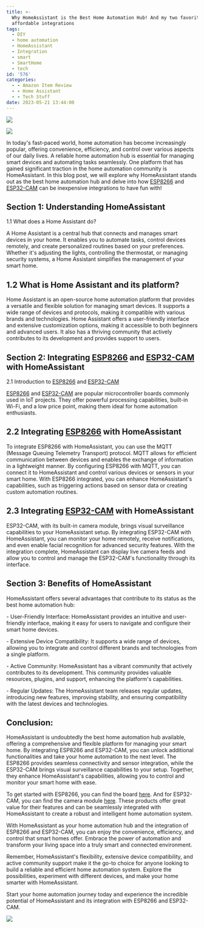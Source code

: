 ```yaml
---
title: >-
  Why HomeAssistant is the Best Home Automation Hub! And my two favorite
  affordable integrations
tags:
  - DIY
  - home automation
  - HomeAssistant
  - Integration
  - smart
  - SmartHome
  - tech
id: '576'
categories:
  - - Amazon Item Review
  - - Home Assistant
  - - Tech Stuff
date: 2023-05-21 13:44:00
---
```


![](https://techdonecheap.files.wordpress.com/2023/04/fancy-page-divider2-1.png?w=723)

![](https://techdonecheap.files.wordpress.com/2023/05/newbanner.jpg?w=1024)

In today's fast-paced world, home automation has become increasingly popular, offering convenience, efficiency, and control over various aspects of our daily lives. A reliable home automation hub is essential for managing smart devices and automating tasks seamlessly. One platform that has gained significant traction in the home automation community is HomeAssistant. In this blog post, we will explore why HomeAssistant stands out as the best home automation hub and delve into how [ESP8266](https://amzn.to/41Yy5DN) and [ESP32-CAM](https://amzn.to/3WlgXa1) can be inexpensive integrations to have fun with!

## Section 1: Understanding HomeAssistant

1.1 What does a Home Assistant do?

A Home Assistant is a central hub that connects and manages smart devices in your home. It enables you to automate tasks, control devices remotely, and create personalized routines based on your preferences. Whether it's adjusting the lights, controlling the thermostat, or managing security systems, a Home Assistant simplifies the management of your smart home.

## 1.2 What is Home Assistant and its platform?

Home Assistant is an open-source home automation platform that provides a versatile and flexible solution for managing smart devices. It supports a wide range of devices and protocols, making it compatible with various brands and technologies. Home Assistant offers a user-friendly interface and extensive customization options, making it accessible to both beginners and advanced users. It also has a thriving community that actively contributes to its development and provides support to users.

## Section 2: Integrating [ESP8266](https://amzn.to/41Yy5DN) and [ESP32-CAM](https://amzn.to/3WlgXa1) with HomeAssistant

2.1 Introduction to [ESP8266](https://amzn.to/41Yy5DN) and [ESP32-CAM](https://amzn.to/3WlgXa1)

[ESP8266](https://amzn.to/41Yy5DN) and [ESP32-CAM](https://amzn.to/3WlgXa1) are popular microcontroller boards commonly used in IoT projects. They offer powerful processing capabilities, built-in Wi-Fi, and a low price point, making them ideal for home automation enthusiasts.

## 2.2 Integrating [ESP8266](https://amzn.to/41Yy5DN) with HomeAssistant

To integrate ESP8266 with HomeAssistant, you can use the MQTT (Message Queuing Telemetry Transport) protocol. MQTT allows for efficient communication between devices and enables the exchange of information in a lightweight manner. By configuring ESP8266 with MQTT, you can connect it to HomeAssistant and control various devices or sensors in your smart home. With ESP8266 integrated, you can enhance HomeAssistant's capabilities, such as triggering actions based on sensor data or creating custom automation routines.

## 2.3 Integrating [ESP32-CAM](https://amzn.to/3WlgXa1) with HomeAssistant

ESP32-CAM, with its built-in camera module, brings visual surveillance capabilities to your HomeAssistant setup. By integrating ESP32-CAM with HomeAssistant, you can monitor your home remotely, receive notifications, and even enable facial recognition for advanced security features. With the integration complete, HomeAssistant can display live camera feeds and allow you to control and manage the ESP32-CAM's functionality through its interface.

## Section 3: Benefits of HomeAssistant

HomeAssistant offers several advantages that contribute to its status as the best home automation hub:

\- User-Friendly Interface: HomeAssistant provides an intuitive and user-friendly interface, making it easy for users to navigate and configure their smart home devices.

\- Extensive Device Compatibility: It supports a wide range of devices, allowing you to integrate and control different brands and technologies from a single platform.

\- Active Community: HomeAssistant has a vibrant community that actively contributes to its development. This community provides valuable resources, plugins, and support, enhancing the platform's capabilities.

\- Regular Updates: The HomeAssistant team releases regular updates, introducing new features, improving stability, and ensuring compatibility with the latest devices and technologies.

## Conclusion:

HomeAssistant is undoubtedly the best home automation hub available, offering a comprehensive and flexible platform for managing your smart home. By integrating ESP8266 and ESP32-CAM, you can unlock additional functionalities and take your home automation to the next level. The ESP8266 provides seamless connectivity and sensor integration, while the ESP32-CAM brings visual surveillance capabilities to your setup. Together, they enhance HomeAssistant's capabilities, allowing you to control and monitor your smart home with ease.

To get started with ESP8266, you can find the board [here](https://amzn.to/41Yy5DN). And for ESP32-CAM, you can find the camera module [here](https://amzn.to/3WlgXa1). These products offer great value for their features and can be seamlessly integrated with HomeAssistant to create a robust and intelligent home automation system.

With HomeAssistant as your home automation hub and the integration of ESP8266 and ESP32-CAM, you can enjoy the convenience, efficiency, and control that smart homes offer. Embrace the power of automation and transform your living space into a truly smart and connected environment.

Remember, HomeAssistant's flexibility, extensive device compatibility, and active community support make it the go-to choice for anyone looking to build a reliable and efficient home automation system. Explore the possibilities, experiment with different devices, and make your home smarter with HomeAssistant.

Start your home automation journey today and experience the incredible potential of HomeAssistant and its integration with ESP8266 and ESP32-CAM.

![](https://techdonecheap.files.wordpress.com/2023/05/techpredatormedbaner.jpg?w=723)
